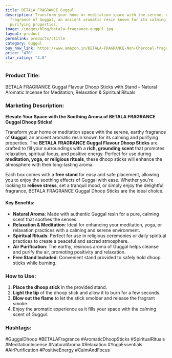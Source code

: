```yaml
---
title: BETALA FRAGRANCE Guggul
description: Transform your home or meditation space with the serene, earthy
  fragrance of Guggal, an ancient aromatic resin known for its calming and
  purifying properties.
image: /images/blog/betala-fragrance-guggul.jpg
layout: product
permalink: products/:title
category: Guggul
buy_now_link: https://www.amazon.in/BETALA-FRAGRANCE-Non-Charcoal-fragrance-mediation/dp/B07DWWRK29/ref=sr_1_88?crid=274T8B0U72I18&tag=m0150-21
price: "470"
star_rating: "4.0"
---
```

### Product Title:
BETALA FRAGRANCE Guggal Flavour Dhoop Sticks with Stand – Natural Aromatic Incense for Meditation, Relaxation & Spiritual Rituals

### Marketing Description:

**Elevate Your Space with the Soothing Aroma of BETALA FRAGRANCE Guggal Dhoop Sticks!**

Transform your home or meditation space with the serene, earthy fragrance of **Guggal**, an ancient aromatic resin known for its calming and purifying properties. The **BETALA FRAGRANCE Guggal Flavour Dhoop Sticks** are crafted to fill your surroundings with a **rich, grounding scent** that promotes relaxation, spiritual focus, and positive energy. Perfect for use during **meditation, yoga, or religious rituals**, these dhoop sticks will enhance the atmosphere with their long-lasting aroma.

Each box comes with a **free stand** for easy and safe placement, allowing you to enjoy the soothing effects of Guggal with ease. Whether you're looking to **relieve stress**, set a tranquil mood, or simply enjoy the delightful fragrance, BETALA FRAGRANCE Guggal Dhoop Sticks are the ideal choice.

#### **Key Benefits:**
- **Natural Aroma**: Made with authentic Guggal resin for a pure, calming scent that soothes the senses.
- **Relaxation & Meditation**: Ideal for enhancing your meditation, yoga, or relaxation practices with a calming and serene environment.
- **Spiritual Rituals**: Perfect for use in religious ceremonies or daily spiritual practices to create a peaceful and sacred atmosphere.
- **Air Purification**: The earthy, resinous aroma of Guggal helps cleanse and purify the air, promoting positivity and relaxation.
- **Free Stand Included**: Convenient stand provided to safely hold dhoop sticks while burning.

### **How to Use:**

1. **Place the dhoop stick** in the provided stand.
2. **Light the tip** of the dhoop stick and allow it to burn for a few seconds.
3. **Blow out the flame** to let the stick smolder and release the fragrant smoke.
4. Enjoy the aromatic experience as it fills your space with the calming scent of Guggul.

### **Hashtags:**

#GuggalDhoop #BETALAFragrance #AromaticDhoopSticks #SpiritualRituals #MeditationIncense #NaturalAroma #Relaxation #YogaEssentials #AirPurification #PositiveEnergy #CalmAndFocus
